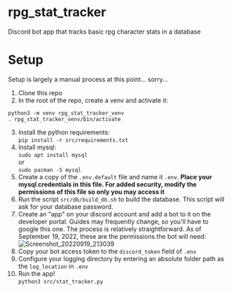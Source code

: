 # rpg_stat_tracker
Discord bot app that tracks basic rpg character stats in a database

# Setup

Setup is largely a manual process at this point... sorry...
1. Clone this repo
2. In the root of the repo, create a venv and activate it:
```
python3 -m venv rpg_stat_tracker_venv
. rpg_stat_tracker_venv/bin/activate
```
3. Install the python requirements:<br>
```pip install -r src/requirements.txt```
4. Install mysql:<br>
```sudo apt install mysql```<br>
or<br>
```sudo pacman -S mysql```<br>
5. Create a copy of the ```.env.default``` file and name it ```.env```. **Place your mysql credentials in this file. For added security, modify the permissions of this file so only you may access it**
6. Run the script ```src/db/build_db.sh``` to build the database. This script will ask for your database password.
7. Create an "app" on your discord account and add a bot to it on the developer portal. Guides may frequently change, so you'll have to google this one. The process is relatively straightforward. As of September 19, 2022, these are the permissions the bot will need:
![Screenshot_20220919_213039](https://user-images.githubusercontent.com/54644679/191147597-f72adcf6-bf3b-4acb-8d5e-969b0d0e833f.png)
8. Copy your bot access token to the ```discord_token``` field of ```.env```
9. Configure your logging directory by entering an absolute folder path as the ```log_location``` in ```.env```
10. Run the app!<br>
```python3 src/stat_tracker.py```
